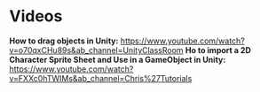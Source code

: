 # Videos
**How to drag objects in Unity:** https://www.youtube.com/watch?v=o70qxCHu89s&ab_channel=UnityClassRoom 
**Ho to import a 2D Character Sprite Sheet and Use in a GameObject in Unity:** https://www.youtube.com/watch?v=FXXc0hTWIMs&ab_channel=Chris%27Tutorials

